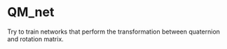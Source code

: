 # QM_net
Try to train networks that perform the transformation between quaternion and rotation matrix.
